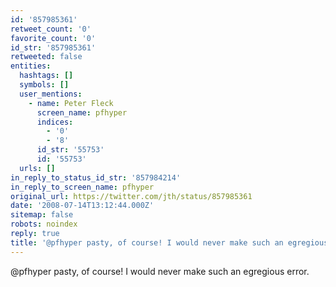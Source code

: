 ```yaml
---
id: '857985361'
retweet_count: '0'
favorite_count: '0'
id_str: '857985361'
retweeted: false
entities:
  hashtags: []
  symbols: []
  user_mentions:
    - name: Peter Fleck
      screen_name: pfhyper
      indices:
        - '0'
        - '8'
      id_str: '55753'
      id: '55753'
  urls: []
in_reply_to_status_id_str: '857984214'
in_reply_to_screen_name: pfhyper
original_url: https://twitter.com/jth/status/857985361
date: '2008-07-14T13:12:44.000Z'
sitemap: false
robots: noindex
reply: true
title: '@pfhyper pasty, of course! I would never make such an egregious error.'
---
```


@pfhyper pasty, of course! I would never make such an egregious error.